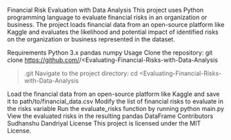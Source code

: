 Financial Risk Evaluation with Data Analysis
This project uses Python programming language to evaluate financial risks in an organization or business. The project loads financial data from an open-source platform like Kaggle and evaluates the likelihood and potential impact of identified risks on the organization or business represented in the dataset.

Requirements
Python 3.x
pandas
numpy
Usage
Clone the repository: git clone https://github.com/<SudhanshuDandriyal>/<Evaluating-Financial-Risks-with-Data-Analysis
>.git
Navigate to the project directory: cd <Evaluating-Financial-Risks-with-Data-Analysis
>
Load the financial data from an open-source platform like Kaggle and save it to path/to/financial_data.csv
Modify the list of financial risks to evaluate in the risks variable
Run the evaluate_risks function by running python main.py
View the evaluated risks in the resulting pandas DataFrame
Contributors
Sudhanshu Dandriyal
License
This project is licensed under the MIT License.
